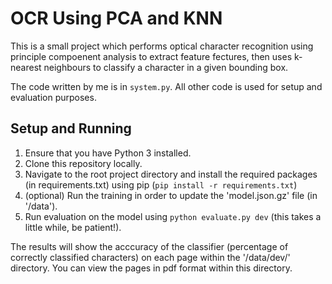 # OCR Using PCA and KNN

This is a small project which performs optical character recognition using principle compoenent analysis to extract feature fectures, then uses k-nearest neighbours to classify a character in a given bounding box.

The code written by me is in `system.py`.  All other code is used for setup and evaluation purposes.

## Setup and Running

1. Ensure that you have Python 3 installed.
2. Clone this repository locally.
3. Navigate to the root project directory and install the required packages (in requirements.txt) using pip (`pip install -r requirements.txt`)
4. (optional) Run the training in order to update the 'model.json.gz' file (in '/data').
5. Run evaluation on the model using `python evaluate.py dev` (this takes a little while, be patient!).

The results will show the acccuracy of the classifier (percentage of correctly classified characters) on each page within the '/data/dev/' directory.  You can view the pages in pdf format within this directory.
